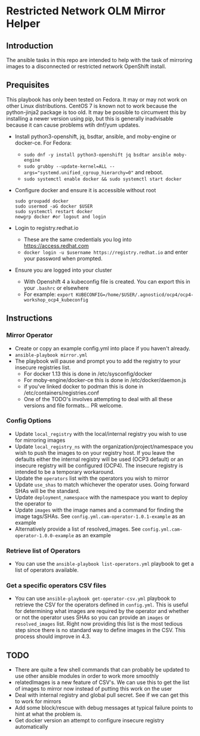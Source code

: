 # Restricted Network OLM Mirror Helper

## Introduction

The ansible tasks in this repo are intended to help with the task of mirroring images to a disconnected or restricted network OpenShift install.

## Prequisites
This playbook has only been tested on Fedora. It may or may not work on other Linux distributions. CentOS 7 is known not to work because the python-jinja2 package is too old. It may be possible to circumvent this by installing a newer version using pip, but this is generally inadvisable because it can cause problems wtih dnf/yum updates.

* Install python3-openshift, jq, bsdtar, ansible, and moby-engine or docker-ce. For Fedora:
  * `sudo dnf -y install python3-openshift jq bsdtar ansible moby-engine`
  * `sudo grubby --update-kernel=ALL --args="systemd.unified_cgroup_hierarchy=0"` and reboot.
  * `sudo systemctl enable docker && sudo systemctl start docker`

* Configure docker and ensure it is accessible without root
  
  `sudo groupadd docker`  
  `sudo usermod -aG docker $USER`  
  `sudo systemctl restart docker`  
  `newgrp docker #or logout and login`  
 

* Login to registry.redhat.io
  * These are the same credentials you log into https://access.redhat.com
  * `docker login -u $username https://registry.redhat.io` and enter your password when prompted.

* Ensure you are logged into your cluster
  * With Openshift 4 a kubeconfig file is created. You can export this in your `.bashrc` or elsewhere
  * For example: `export KUBECONFIG=/home/$USER/.agnosticd/ocp4/ocp4-workshop_ocp4_kubeconfig`

## Instructions
### Mirror Operator
* Create or copy an example config.yml into place if you haven't already.
* `ansible-playbook mirror.yml`
* The playbook will pause and prompt you to add the registry to your insecure registries list.
  * For docker 1.13 this is done in /etc/sysconfig/docker
  * For moby-engine/docker-ce this is done in /etc/docker/daemon.js
  * if you've linked docker to podman this is done in /etc/containers/registries.conf
  * One of the TODO's involves attempting to deal with all these versions and file formats... PR welcome.

### Config Options
* Update `local_registry` with the local/internal registry you wish to use for mirroring images
* Update `local_registry_ns` with the organization/project/namespace you wish to push the images to on your registry host. If you leave the defaults either the internal registry will be used (OCP3 default) or an insecure registry will be configured (OCP4). The insecure registry is intended to be a temporary workaround.
* Update the `operators` list with the operators you wish to mirror
* Update `use_shas` to match whichever the operator uses. Going forward SHAs will be the standard.
* Update `deployment_namespace` with the namespace you want to deploy the operator to
* Update `images` with the image names and a command for finding the image tags/SHAs. See `config.yml.cam-operator-1.0.1-example` as an example
* Alternatively provide a list of resolved_images. See `config.yml.cam-operator-1.0.0-example` as an example

### Retrieve list of Operators
* You can use the `ansible-playbook list-operators.yml` playbook to get a list of operators available.

### Get a specific operators CSV files
* You can use `ansible-playbook get-operator-csv.yml` playbook to retrieve the CSV for the operators defined in `config.yml`. This is useful for determining what images are required by the operator and whether or not the operator uses SHAs so you can provide an `images` or `resolved_images` list. Right now providing this list is the most tedious step since there is no standard way to define images in the CSV. This process should improve in 4.3.

## TODO
* There are quite a few shell commands that can probably be updated to use other ansible modules in order to work more smoothly
* relatedImages is a new feature of CSV's. We can use this to get the list of images to mirror now instead of putting this work on the user
* Deal with internal registry and global pull secret. See if we can get this to work for mirrors
* Add some block/rescue with debug messages at typical failure points to hint at what the problem is.
* Get docker version an attempt to configure insecure registry automatically
